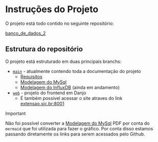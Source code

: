 # Instruções do Projeto

O projeto está todo contido no seguinte repositório:

[banco_de_dados_2](https://github.com/GustavoBehnck/banco_de_dados_2)

## Estrutura do repositório

O projeto está estruturado em duas principais branchs:

- [`main`](https://github.com/GustavoBehnck/banco_de_dados_2) - atualmente contendo toda a documentação do projeto
  - [Requisitos](https://github.com/GustavoBehnck/banco_de_dados_2/blob/main/docs/entrega_requisitos.md)
  - [Modelagem do MySql](https://github.com/GustavoBehnck/banco_de_dados_2/blob/main/docs/mysql_estrutura.md)
  - [Modelagem do InfluxDB](https://github.com/GustavoBehnck/banco_de_dados_2/blob/main/docs/influxdb_estrutura.md) (ainda em andamento)
- [`web`](https://github.com/GustavoBehnck/banco_de_dados_2/tree/web) - projeto do frontend em Danjo
  - É também possível acessar o site atraves do link [extensao.sjc.br:8001](http://extensao.sjc.br:8001/)

> [!IMPORTANT]
> Não foi possível converter a [Modelagem do MySql](https://github.com/GustavoBehnck/banco_de_dados_2/blob/main/docs/mysql_estrutura.md) PDF por conta do `mermaid` que foi utilizada para fazer o gráfico.
> Por conta disso estamos passando diretamente os links para serem acessados pelo Github.